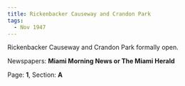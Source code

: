 ```yaml
---  
title: Rickenbacker Causeway and Crandon Park  
tags:  
  - Nov 1947  
---  
```

  
Rickenbacker Causeway and Crandon Park formally open.  
  
Newspapers: **Miami Morning News or The Miami Herald**  
  
Page: **1**, Section: **A** 
